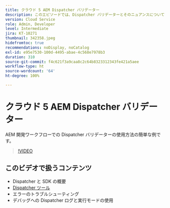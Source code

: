 ```yaml
---
title: クラウド 5 AEM Dispatcher バリデーター
description: このエピソードでは、Dispatcher バリデーターとそのニュアンスについて詳しく説明します。
version: Cloud Service
role: Admin, Developer
level: Intermediate
jira: KT-10271
thumbnail: 342358.jpeg
hidefromtoc: true
recommendations: noDisplay, noCatalog
exl-id: e95e7530-100d-4495-abae-4c568e7978b3
duration: 310
source-git-commit: f4c621f3a9caa8c2c64b8323312343fe421a5aee
workflow-type: ht
source-wordcount: '64'
ht-degree: 100%

---
```


# クラウド 5 AEM Dispatcher バリデーター

AEM 開発ワークフローでの Dispatcher バリデーターの使用方法の簡単な例です。

>[!VIDEO](https://video.tv.adobe.com/v/342358?quality=12&learn=on)

## このビデオで扱うコンテンツ

+ Dispatcher と SDK の概要
+ [Dispatcher ツール](https://experienceleague.adobe.com/docs/experience-manager-cloud-service/content/implementing/content-delivery/validation-debug.html?lang=ja)
+ エラーのトラブルシューティング
+ デバッグへの Dispatcher ログと実行モードの使用
